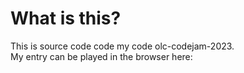 # What is this?
This is source code code my code olc-codejam-2023.  
My entry can be played in the browser here: 
